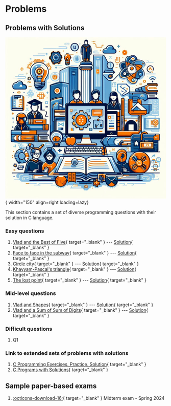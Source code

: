 # Problems


## Problems with Solutions

![Teams-and-Problem-Solving](../assets/figs/cp.jpg){ width="150"  align=right loading=lazy}

This section contains a set of diverse programming questions with their solution in C language. 


### Easy questions

1. [Vlad and the Best of Five](https://codeforces.com/contest/1926/problem/A){ target="_blank" } --- [Solution](solutions/e_1.c){ target="_blank" }
2. [Face to face in the subway](https://quera.org/problemset/218361){ target="_blank" } --- [Solution](solutions/e_2.c){ target="_blank" }
3. [Circle city](https://quera.org/problemset/218362){ target="_blank" } --- [Solution](solutions/e_3.c){ target="_blank" }
4. [Khayyam-Pascal's triangle](https://quera.org/problemset/3410){ target="_blank" } --- [Solution](solutions/e_4.c){ target="_blank" }
5. [The lost point](https://quera.org/problemset/221462){ target="_blank" } --- [Solution](solutions/e_5.c){ target="_blank" }


### Mid-level questions
1. [Vlad and Shapes](https://codeforces.com/contest/1926/problem/B){ target="_blank" } --- [Solution](solutions/m_1.c){ target="_blank" }
2. [Vlad and a Sum of Sum of Digits](https://codeforces.com/contest/1926/problem/C){ target="_blank" } --- [Solution](solutions/m_2.c){ target="_blank" }


### Difficult questions
1. Q1 




### Link to extended sets of problems with solutions

1. [C Programming Exercises, Practice, Solution](https://www.w3resource.com/c-programming-exercises/){ target="_blank" }
2. [C Programs with Solutions](https://www.includehelp.com/c-programming-examples-solved-c-programs.aspx){ target="_blank" }



## Sample paper-based exams

1. [:octicons-download-16:](midterm_AUT_spring2024.pdf){ target="_blank" } Midterm exam - Spring 2024
